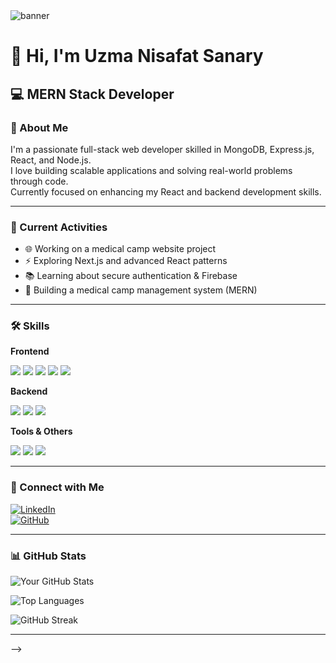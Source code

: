 <!-- Banner Image -->
<img src="https://i.postimg.cc/85YMh83q/Beige-Minimalist-Business-Linked-In-Article-Cover-Image-20250807-225206-0000.png" alt="banner" />

# 👋 Hi, I'm Uzma Nisafat Sanary

## 💻 MERN Stack Developer

### 🧕 About Me
I'm a passionate full-stack web developer skilled in MongoDB, Express.js, React, and Node.js.  
I love building scalable applications and solving real-world problems through code.  
Currently focused on enhancing my React and backend development skills.

---

### 🚀 Current Activities
- 🌐 Working on a medical camp website project
- ⚡ Exploring Next.js and advanced React patterns
- 📚 Learning about secure authentication & Firebase
- 💼 Building a medical camp management system (MERN)

---

### 🛠️ Skills

**Frontend**  
<p align="left">
  <img src="https://img.shields.io/badge/-React-black?style=flat-square&logo=react"/>
  <img src="https://img.shields.io/badge/-JavaScript-F7DF1E?style=flat-square&logo=javascript&logoColor=black"/>
  <img src="https://img.shields.io/badge/-HTML5-E34F26?style=flat-square&logo=html5&logoColor=white"/>
  <img src="https://img.shields.io/badge/-CSS3-1572B6?style=flat-square&logo=css3"/>
  <img src="https://img.shields.io/badge/-Tailwind-38B2AC?style=flat-square&logo=tailwind-css"/>
</p>



**Backend**  
<p align="left">
  <img src="https://img.shields.io/badge/-Node.js-green?style=flat-square&logo=node.js"/>
  <img src="https://img.shields.io/badge/-Express-black?style=flat-square&logo=express"/>
  <img src="https://img.shields.io/badge/-MongoDB-4DB33D?style=flat-square&logo=mongodb"/>
</p>


**Tools & Others**  
<p align="left">
  <img src="https://img.shields.io/badge/-Git-F05032?style=flat-square&logo=git"/>
  <img src="https://img.shields.io/badge/-VSCode-007ACC?style=flat-square&logo=visual-studio-code"/>
  <img src="https://img.shields.io/badge/-Firebase-FFCA28?style=flat-square&logo=firebase"/>
</p>


---

### 🔗 Connect with Me
[![LinkedIn](https://img.shields.io/badge/-LinkedIn-blue?style=flat-square&logo=linkedin)](www.linkedin.com/in/uzma-nisafat-sanary)  
[![GitHub](https://img.shields.io/badge/-GitHub-black?style=flat-square&logo=github)](https://github.com/sanary-62)

---

### 📊 GitHub Stats

![Your GitHub Stats](https://github-readme-stats.vercel.app/api?username=sanary-62&show_icons=true&theme=tokyonight)

![Top Languages](https://github-readme-stats.vercel.app/api/top-langs/?username=sanary-62&layout=compact&theme=tokyonight)

![GitHub Streak](https://github-readme-streak-stats.herokuapp.com/?user=sanary-62&theme=tokyonight)

---


-->
